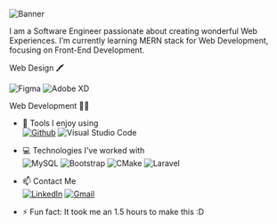 ![Banner](https://user-images.githubusercontent.com/56760471/159291469-a86134b3-9df9-4815-8334-303d1ac8efa4.png)

I am a Software Engineer passionate about creating wonderful Web Experiences. I’m currently learning MERN stack for Web Development, focusing on Front-End Development.

Web Design 🖍

![Figma](https://img.shields.io/badge/Figma-F24E1E?style=for-the-badge&logo=figma&logoColor)     ![Adobe XD](https://img.shields.io/badge/Adobe%20XD-470137?style=for-the-badge&logo=Adobe%20XD&logoColor=#FF61F6)


Web Development 👩‍💻 

- 🔧 Tools I enjoy using\
     [![Github](https://img.shields.io/badge/GitHub-100000?style=for-the-badge&logo=github&logoColor=white)](https://github.com/AroobaSiddiqi)   ![Visual Studio Code](https://img.shields.io/badge/Visual_Studio_Code-0078D4?style=for-the-badge&logo=visual%20studio%20code&logoColor=white)
     
- 💻 Technologies I've worked with\
     ![MySQL](https://img.shields.io/badge/MySQL-005C84?style=for-the-badge&logo=mysql&logoColor=white)   ![Bootstrap](https://img.shields.io/badge/Bootstrap-563D7C?style=for-the-badge&logo=bootstrap&logoColor=white)   ![CMake](https://img.shields.io/badge/CMake-064F8C?style=for-the-badge&logo=cmake&logoColor=white)   ![Laravel](https://img.shields.io/badge/Laravel-FF2D20?style=for-the-badge&logo=laravel&logoColor=white)
     
- 📫 Contact Me\
     [![LinkedIn](https://img.shields.io/badge/LinkedIn-0077B5?style=for-the-badge&logo=linkedin&logoColor=white)](https://www.linkedin.com/in/arooba-siddiqi/) [![Gmail](https://img.shields.io/badge/Gmail-D14836?style=for-the-badge&logo=gmail&logoColor=white)](mailto:aroobasiddiqi01@gmail.com)
     
- ⚡ Fun fact: It took me an 1.5 hours to make this :D

